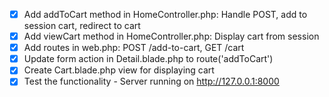 -   [x] Add addToCart method in HomeController.php: Handle POST, add to session cart, redirect to cart
-   [x] Add viewCart method in HomeController.php: Display cart from session
-   [x] Add routes in web.php: POST /add-to-cart, GET /cart
-   [x] Update form action in Detail.blade.php to route('addToCart')
-   [x] Create Cart.blade.php view for displaying cart
-   [x] Test the functionality - Server running on http://127.0.0.1:8000
